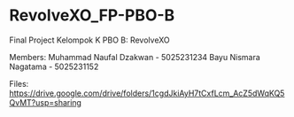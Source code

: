 # RevolveXO_FP-PBO-B
Final Project Kelompok K PBO B: RevolveXO

Members:
Muhammad Naufal Dzakwan - 5025231234
Bayu Nismara Nagatama - 5025231152

Files:
https://drive.google.com/drive/folders/1cgdJkiAyH7tCxfLcm_AcZ5dWqKQ5QvMT?usp=sharing
